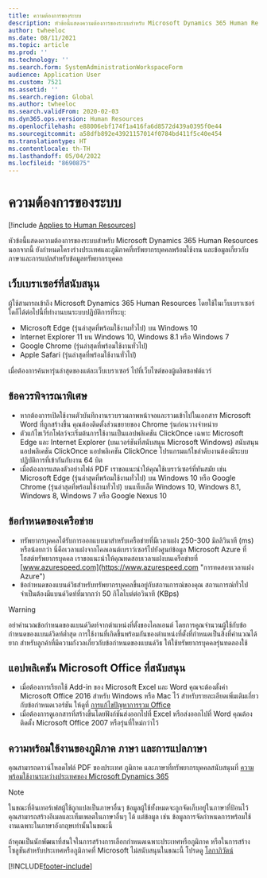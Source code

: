 ```yaml
---
title: ความต้องการของระบบ
description: หัวข้อนี้แสดงความต้องการของระบบสำหรับ Microsoft Dynamics 365 Human Resources
author: twheeloc
ms.date: 08/11/2021
ms.topic: article
ms.prod: ''
ms.technology: ''
ms.search.form: SystemAdministrationWorkspaceForm
audience: Application User
ms.custom: 7521
ms.assetid: ''
ms.search.region: Global
ms.author: twheeloc
ms.search.validFrom: 2020-02-03
ms.dyn365.ops.version: Human Resources
ms.openlocfilehash: e88006ebf174f1a416fa6d8572d439a0395f0e44
ms.sourcegitcommit: a58dfb892e43921157014f0784bd411f5c40e454
ms.translationtype: HT
ms.contentlocale: th-TH
ms.lasthandoff: 05/04/2022
ms.locfileid: "8690875"
---
```

# <a name="system-requirements"></a>ความต้องการของระบบ

[!include [Applies to Human Resources](../includes/applies-to-hr.md)]

หัวข้อนี้แสดงความต้องการของระบบสำหรับ Microsoft Dynamics 365 Human Resources นอกจากนี้ ยังกำหนดโครงร่างประเทศและภูมิภาคที่ทรัพยากรบุคคลพร้อมใช้งาน และข้อมูลเกี่ยวกับภาษาและการแปลสำหรับข้อมูลทรัพยากรบุคคล

## <a name="supported-web-browsers"></a>เว็บเบราเซอร์ที่สนับสนุน

ผู้ใช้สามารถเข้าถึง Microsoft Dynamics 365 Human Resources โดยใช้ในเว็บเบราเซอร์ใดก็ได้ต่อไปนี้ที่ทำงานบนระบบปฏิบัติการที่ระบุ: 

*   Microsoft Edge (รุ่นล่าสุดที่พร้อมใช้งานทั่วไป) บน Windows 10
*   Internet Explorer 11 บน Windows 10, Windows 8.1 หรือ Windows 7
*   Google Chrome (รุ่นล่าสุดที่พร้อมใช้งานทั่วไป)
*   Apple Safari (รุ่นล่าสุดที่พร้อมใช้งานทั่วไป)

เมื่อต้องการค้นหารุ่นล่าสุดของแต่ละเว็บเบราเซอร์ ไปที่เว็บไซต์ของผู้ผลิตซอฟต์แวร์ 

## <a name="special-considerations"></a>ข้อควรพิจารณาพิเศษ

* หากต้องการเปิดใช้งานตัวบันทึกงานรวบรวมภาพหน้าจอและรวมเข้าไปในเอกสาร Microsoft Word ที่ถูกสร้างขึ้น คุณต้องติดตั้งส่วนขยายของ Chrome รุ่นก่อนวางจำหน่าย
* ตัวแก้ไขเวิร์กโฟลว์จะเริ่มต้นการใช้งานเป็นแอปพลิเคชัน ClickOnce เฉพาะ Microsoft Edge และ Internet Explorer (บนเวอร์ชันที่สนับสนุน Microsoft Windows) สนับสนุนแอปพลิเคชัน ClickOnce แอปพลิเคชัน ClickOnce โปรแกรมแก้ไขลำดับงานต้องมีระบบปฏิบัติการที่เข้ากันกับงาน 64 บิต
* เมื่อต้องการแสดงตัวอย่างไฟล์ PDF เราขอแนะนำให้คุณใช้เบราว์เซอร์ที่ทันสมัย เช่น Microsoft Edge (รุ่นล่าสุดที่พร้อมใช้งานทั่วไป) บน Windows 10 หรือ Google Chrome (รุ่นล่าสุดที่พร้อมใช้งานทั่วไป) บนแท็บเล็ต Windows 10, Windows 8.1, Windows 8, Windows 7 หรือ Google Nexus 10

## <a name="network-requirements"></a>ข้อกำหนดของเครือข่าย

* ทรัพยากรบุคคลได้รับการออกแบบมาสำหรับเครือข่ายที่มีเวลาแฝง 250-300 มิลลิวินาที (ms) หรือน้อยกว่า นี่คือเวลาแฝงจากไคลเอนต์เบราว์เซอร์ไปยังศูนย์ข้อมูล Microsoft Azure ที่โฮสต์ทรัพยากรบุคคล เราขอแนะนำให้คุณทดสอบเวลาแฝงบนเครือข่ายที่ [www.azurespeed.com](https://www.azurespeed.com "การทดสอบเวลาแฝง Azure")
* ข้อกำหนดของแบนด์วิธสำหรับทรัพยากรบุคคลขึ้นอยู่กับสถานการณ์ของคุณ สถานการณ์ทั่วไปจำเป็นต้องมีแบนด์วิดท์ที่มากกว่า 50 กิโลไบต์ต่อวินาที (KBps)
 
> [!WARNING]
> อย่าคำนวณข้อกำหนดของแบนด์วิดท์จากตำแหน่งที่ตั้งของไคลเอนต์ โดยการคูณจำนวนผู้ใช้กับข้อกำหนดของแบนด์วิดท์ต่ำสุด การใช้งานที่เกิดขึ้นพร้อมกันของตำแหน่งที่ตั้งที่กำหนดเป็นสิ่งที่คำนวณได้ยาก สำหรับลูกค้าที่มีความกังวลเกี่ยวกับข้อกำหนดของแบนด์วิธ ให้ใช้ทรัพยากรบุคคลรุ่นทดลองใช้

## <a name="supported-microsoft-office-applications"></a>แอปพลิเคชัน Microsoft Office ที่สนับสนุน

* เมื่อต้องการเรียกใช้ Add-in ของ Microsoft Excel และ Word คุณจะต้องตั้งค่า Microsoft Office 2016 สำหรับ Windows หรือ Mac ไว้ สำหรับรายละเอียดเพิ่มเติมเกี่ยวกับข้อกำหนดเวอร์ชัน ให้ดูที่ [การแก้ไขปัญหาการรวม Office](../fin-ops-core/dev-itpro/office-integration/office-integration-troubleshooting.md "การแก้ไขปัญหาการรวม Office")
* เมื่อต้องการดูเอกสารที่สร้างขึ้นโดยฟังก์ชันส่งออกไปที่ Excel หรือส่งออกไปที่ Word คุณต้องติดตั้ง Microsoft Office 2007 หรือรุ่นที่ใหม่กว่าไว้

## <a name="regional-availability-languages-and-localization"></a>ความพร้อมใช้งานของภูมิภาค ภาษา และการแปลภาษา

คุณสามารถดาวน์โหลดไฟล์ PDF ของประเทศ ภูมิภาค และภาษาที่ทรัพยากรบุคคลสนับสนุนที่ [ความพร้อมใช้งานระหว่างประเทศของ Microsoft Dynamics 365](/dynamics365/get-started/availability) 

> [!NOTE]
> ในขณะที่อินเทอร์เฟสผู้ใช้ถูกแปลเป็นภาษาอื่นๆ ข้อมูลผู้ใช้ทั้งหมดจะถูกจัดเก็บอยู่ในภาษาที่ป้อนไว้ คุณสามารถสร้างอีเมลและเท็มเพลตในภาษาอื่นๆ ได้ แต่ข้อมูล เช่น ข้อมูลการจัดกำหนดการพร้อมใช้งานเฉพาะในภาษาอังกฤษเท่านั้นในขณะนี้

ถ้าคุณเป็นนักพัฒนาที่สนใจในการสร้างการเลือกกำหนดเฉพาะประเทศหรือภูมิภาค หรือในการสร้างโซลูชันสำหรับประเทศหรือภูมิภาคที่ Microsoft ไม่สนับสนุนในขณะนี้ โปรดดู [โลกาภิวัตน์](/dynamics365/unified-operations/dev-itpro/lcs-solutions/country-region)

[!INCLUDE[footer-include](../includes/footer-banner.md)]
